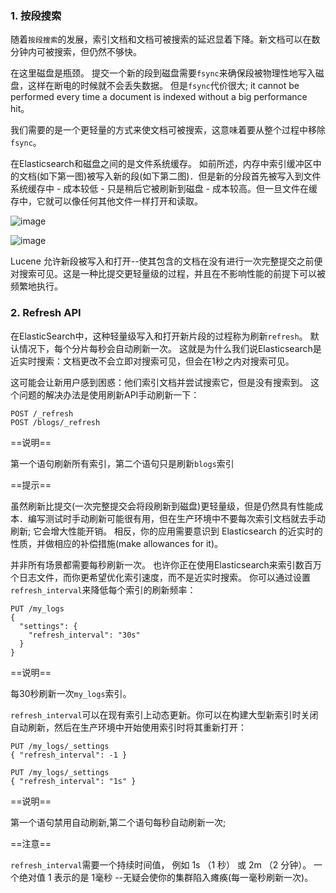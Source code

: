 ### 1. 按段搜索

随着`按段搜索`的发展，索引文档和文档可被搜索的延迟显着下降。新文档可以在数分钟内可被搜索，但仍然不够快。

在这里磁盘是瓶颈。 提交一个新的段到磁盘需要`fsync`来确保段被物理性地写入磁盘，这样在断电的时候就不会丢失数据。 但是`fsync`代价很大; it cannot be performed every time a document is indexed without a big performance hit。

我们需要的是一个更轻量的方式来使文档可被搜索，这意味着要从整个过程中移除`fsync`。

在Elasticsearch和磁盘之间的是文件系统缓存。 如前所述，内存中索引缓冲区中的文档(如下第一图)被写入新的段(如下第二图)．但是新的分段首先被写入到文件系统缓存中 - 成本较低 - 只是稍后它被刷新到磁盘 - 成本较高。但一旦文件在缓存中，它就可以像任何其他文件一样打开和读取。

![image](http://img.blog.csdn.net/20170510095548192?watermark/2/text/aHR0cDovL2Jsb2cuY3Nkbi5uZXQvU3VubnlZb29uYQ==/font/5a6L5L2T/fontsize/400/fill/I0JBQkFCMA==/dissolve/70/gravity/SouthEast)


![image](http://img.blog.csdn.net/20170510095534132?watermark/2/text/aHR0cDovL2Jsb2cuY3Nkbi5uZXQvU3VubnlZb29uYQ==/font/5a6L5L2T/fontsize/400/fill/I0JBQkFCMA==/dissolve/70/gravity/SouthEast)

Lucene 允许新段被写入和打开--使其包含的文档在没有进行一次完整提交之前便对搜索可见。这是一种比提交更轻量级的过程，并且在不影响性能的前提下可以被频繁地执行。

### 2. Refresh API

在ElasticSearch中，这种轻量级写入和打开新片段的过程称为刷新`refresh`。 默认情况下，每个分片每秒会自动刷新一次。 这就是为什么我们说Elasticsearch是近实时搜索：文档更改不会立即对搜索可见，但会在1秒之内对搜索可见。

这可能会让新用户感到困惑：他们索引文档并尝试搜索它，但是没有搜索到。 这个问题的解决办法是使用刷新API手动刷新一下：
```
POST /_refresh 
POST /blogs/_refresh 
```
==说明==

第一个语句刷新所有索引，第二个语句只是刷新`blogs`索引

==提示==

虽然刷新比提交(一次完整提交会将段刷新到磁盘)更轻量级，但是仍然具有性能成本．编写测试时手动刷新可能很有用，但在生产环境中不要每次索引文档就去手动刷新; 它会增大性能开销。 相反，你的应用需要意识到 Elasticsearch 的近实时的性质，并做相应的补偿措施(make allowances for it)。



并非所有场景都需要每秒刷新一次。 也许你正在使用Elasticsearch来索引数百万个日志文件，而你更希望优化索引速度，而不是近实时搜索。 你可以通过设置`refresh_interval`来降低每个索引的刷新频率：
```
PUT /my_logs
{
  "settings": {
    "refresh_interval": "30s" 
  }
}
```
==说明==

每30秒刷新一次`my_logs`索引。

`refresh_interval`可以在现有索引上动态更新。你可以在构建大型新索引时关闭自动刷新，然后在生产环境中开始使用索引时将其重新打开：
```
PUT /my_logs/_settings
{ "refresh_interval": -1 } 

PUT /my_logs/_settings
{ "refresh_interval": "1s" } 
```

==说明==

第一个语句禁用自动刷新,第二个语句每秒自动刷新一次;

==注意==

`refresh_interval`需要一个持续时间值， 例如 1s （1 秒） 或 2m （2 分钟）。 一个绝对值 1 表示的是 1毫秒 --无疑会使你的集群陷入瘫痪(每一毫秒刷新一次)。
